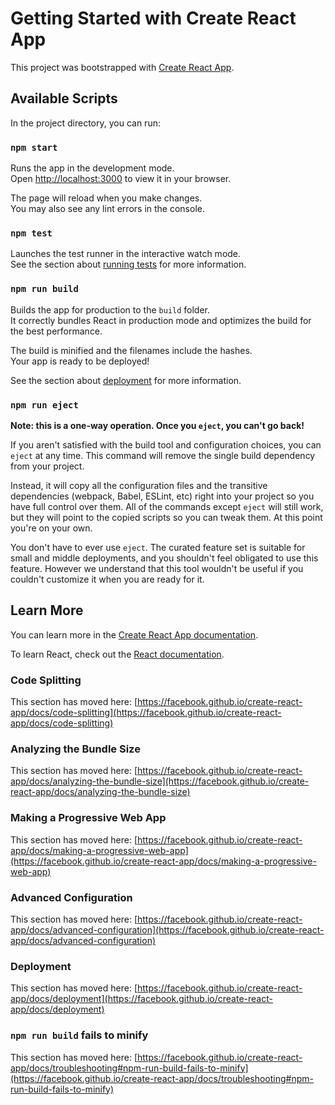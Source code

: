 # Getting Started with Create React App

This project was bootstrapped with [Create React App](https://github.com/facebook/create-react-app).

## Available Scripts

In the project directory, you can run:

### `npm start`

Runs the app in the development mode.\
Open [http://localhost:3000](http://localhost:3000) to view it in your browser.

The page will reload when you make changes.\
You may also see any lint errors in the console.

### `npm test`

Launches the test runner in the interactive watch mode.\
See the section about [running tests](https://facebook.github.io/create-react-app/docs/running-tests) for more information.

### `npm run build`

Builds the app for production to the `build` folder.\
It correctly bundles React in production mode and optimizes the build for the best performance.

The build is minified and the filenames include the hashes.\
Your app is ready to be deployed!

See the section about [deployment](https://facebook.github.io/create-react-app/docs/deployment) for more information.

### `npm run eject`

**Note: this is a one-way operation. Once you `eject`, you can't go back!**

If you aren't satisfied with the build tool and configuration choices, you can `eject` at any time. This command will remove the single build dependency from your project.

Instead, it will copy all the configuration files and the transitive dependencies (webpack, Babel, ESLint, etc) right into your project so you have full control over them. All of the commands except `eject` will still work, but they will point to the copied scripts so you can tweak them. At this point you're on your own.

You don't have to ever use `eject`. The curated feature set is suitable for small and middle deployments, and you shouldn't feel obligated to use this feature. However we understand that this tool wouldn't be useful if you couldn't customize it when you are ready for it.

## Learn More

You can learn more in the [Create React App documentation](https://facebook.github.io/create-react-app/docs/getting-started).

To learn React, check out the [React documentation](https://reactjs.org/).

### Code Splitting

This section has moved here: [https://facebook.github.io/create-react-app/docs/code-splitting](https://facebook.github.io/create-react-app/docs/code-splitting)

### Analyzing the Bundle Size

This section has moved here: [https://facebook.github.io/create-react-app/docs/analyzing-the-bundle-size](https://facebook.github.io/create-react-app/docs/analyzing-the-bundle-size)

### Making a Progressive Web App

This section has moved here: [https://facebook.github.io/create-react-app/docs/making-a-progressive-web-app](https://facebook.github.io/create-react-app/docs/making-a-progressive-web-app)

### Advanced Configuration

This section has moved here: [https://facebook.github.io/create-react-app/docs/advanced-configuration](https://facebook.github.io/create-react-app/docs/advanced-configuration)

### Deployment

This section has moved here: [https://facebook.github.io/create-react-app/docs/deployment](https://facebook.github.io/create-react-app/docs/deployment)

### `npm run build` fails to minify

This section has moved here: [https://facebook.github.io/create-react-app/docs/troubleshooting#npm-run-build-fails-to-minify](https://facebook.github.io/create-react-app/docs/troubleshooting#npm-run-build-fails-to-minify)

 <!-- <svg  width="15%"height="15px" background="none" className="MuiSvgIcon-root MuiSvgIcon-fontSizeMedium css-vubbuv" focusable="false" aria-hidden="true" viewBox="0 0 24 24" data-testid="EditRoundedIcon"><path d="M3 17.46v3.04c0 .28.22.5.5.5h3.04c.13 0 .26-.05.35-.15L17.81 9.94l-3.75-3.75L3.15 17.1c-.1.1-.15.22-.15.36zM20.71 7.04c.39-.39.39-1.02 0-1.41l-2.34-2.34a.9959.9959 0 0 0-1.41 0l-1.83 1.83 3.75 3.75 1.83-1.83z"></path></svg>
            <svg xmlns="http://www.w3.org/2000/svg"  viewBox="0 0 48 48" width="15px" height="15px"><linearGradient id="wRKXFJsqHCxLE9yyOYHkza" x1="9.858" x2="38.142" y1="9.858" y2="38.142" gradientUnits="userSpaceOnUse"><stop offset="0" stopColor="#f44f5a"/><stop offset=".443" stopColor="#ee3d4a"/><stop offset="1" stopColor="#e52030"/></linearGradient><path fill="url(#wRKXFJsqHCxLE9yyOYHkza)" d="M44,24c0,11.045-8.955,20-20,20S4,35.045,4,24S12.955,4,24,4S44,12.955,44,24z"/><path d="M33.192,28.95L28.243,24l4.95-4.95c0.781-0.781,0.781-2.047,0-2.828l-1.414-1.414	c-0.781-0.781-2.047-0.781-2.828,0L24,19.757l-4.95-4.95c-0.781-0.781-2.047-0.781-2.828,0l-1.414,1.414	c-0.781,0.781-0.781,2.047,0,2.828l4.95,4.95l-4.95,4.95c-0.781,0.781-0.781,2.047,0,2.828l1.414,1.414	c0.781,0.781,2.047,0.781,2.828,0l4.95-4.95l4.95,4.95c0.781,0.781,2.047,0.781,2.828,0l1.414-1.414	C33.973,30.997,33.973,29.731,33.192,28.95z" opacity=".05"/><path d="M32.839,29.303L27.536,24l5.303-5.303c0.586-0.586,0.586-1.536,0-2.121l-1.414-1.414	c-0.586-0.586-1.536-0.586-2.121,0L24,20.464l-5.303-5.303c-0.586-0.586-1.536-0.586-2.121,0l-1.414,1.414	c-0.586,0.586-0.586,1.536,0,2.121L20.464,24l-5.303,5.303c-0.586,0.586-0.586,1.536,0,2.121l1.414,1.414	c0.586,0.586,1.536,0.586,2.121,0L24,27.536l5.303,5.303c0.586,0.586,1.536,0.586,2.121,0l1.414-1.414	C33.425,30.839,33.425,29.889,32.839,29.303z" opacity=".07"/><path fill="#fff" d="M31.071,15.515l1.414,1.414c0.391,0.391,0.391,1.024,0,1.414L18.343,32.485	c-0.391,0.391-1.024,0.391-1.414,0l-1.414-1.414c-0.391-0.391-0.391-1.024,0-1.414l14.142-14.142	C30.047,15.124,30.681,15.124,31.071,15.515z"/><path fill="#fff" d="M32.485,31.071l-1.414,1.414c-0.391,0.391-1.024,0.391-1.414,0L15.515,18.343	c-0.391-0.391-0.391-1.024,0-1.414l1.414-1.414c0.391-0.391,1.024-0.391,1.414,0l14.142,14.142	C32.876,30.047,32.876,30.681,32.485,31.071z"/></svg> -->